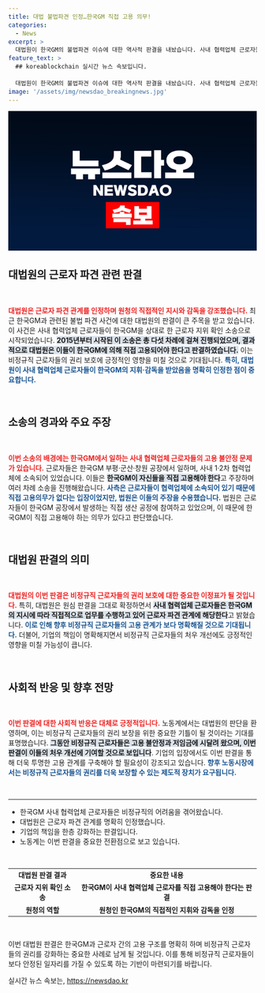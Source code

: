 ```yaml
---
title: 대법 불법파견 인정…한국GM 직접 고용 의무!
categories:
  - News
excerpt: >
  대법원이 한국GM의 불법파견 이슈에 대한 역사적 판결을 내놨습니다. 사내 협력업체 근로자들이 직접 고용돼야 한다는 결정을 통해 근로자 파견 관계를 명확히 하면서, 한국GM에게 큰 변화를 예고하고 있습니다. 이 판결에는 부평, 군산, 창원 등 주요 공장의 비정규직 근로자들의 사연이 담겨 있습니다.
feature_text: >
  ## koreablockchain 실시간 뉴스 속보입니다.

  대법원이 한국GM의 불법파견 이슈에 대한 역사적 판결을 내놨습니다. 사내 협력업체 근로자들이 직접 고용돼야 한다는 결정을 통해 근로자 파견 관계를 명확히 하면서, 한국GM에게 큰 변화를 예고하고 있습니다. 이 판결에는 부평, 군산, 창원 등 주요 공장의 비정규직 근로자들의 사연이 담겨 있습니다.
image: '/assets/img/newsdao_breakingnews.jpg'
---
```


<p><img src="/assets/img/newsdao_breakingnews.jpg" alt="koreablockchain 속보" /></p>

<h2 data-ke-size="size26">대법원의 근로자 파견 관련 판결</h2>

<p data-ke-size="size16">&nbsp;</p>

<p><strong><span style="color: #ee2323;">대법원은 근로자 파견 관계를 인정하며 원청의 직접적인 지시와 감독을 강조했습니다.</span></strong> 최근 한국GM과 관련된 불법 파견 사건에 대한 대법원의 판결이 큰 주목을 받고 있습니다. 이 사건은 사내 협력업체 근로자들이 한국GM을 상대로 한 근로자 지위 확인 소송으로 시작되었습니다. <strong><span style="background-color: #21538527;">2015년부터 시작된 이 소송은 총 다섯 차례에 걸쳐 진행되었으며, 결과적으로 대법원은 이들이 한국GM에 의해 직접 고용되어야 한다고 판결하였습니다.</span></strong> 이는 비정규직 근로자들의 권리 보호에 긍정적인 영향을 미칠 것으로 기대됩니다. <strong><span style="color: #1a5490;">특히, 대법원이 사내 협력업체 근로자들이 한국GM의 지휘·감독을 받았음을 명확히 인정한 점이 중요합니다.</span></strong></p>

<p data-ke-size="size16">&nbsp;</p>

<h2 data-ke-size="size26">소송의 경과와 주요 주장</h2>

<p data-ke-size="size16">&nbsp;</p>

<p><strong><span style="color: #ee2323;">이번 소송의 배경에는 한국GM에서 일하는 사내 협력업체 근로자들의 고용 불안정 문제가 있습니다.</span></strong> 근로자들은 한국GM 부평·군산·창원 공장에서 일하며, 사내 1·2차 협력업체에 소속되어 있었습니다. 이들은 <strong><span style="background-color: #21538527;">한국GM이 자신들을 직접 고용해야 한다</span></strong>고 주장하며 여러 차례 소송을 진행해왔습니다. <strong><span style="color: #1a5490;">사측은 근로자들이 협력업체에 소속되어 있기 때문에 직접 고용의무가 없다는 입장이었지만, 법원은 이들의 주장을 수용했습니다.</span></strong> 법원은 근로자들이 한국GM 공장에서 발생하는 직접 생산 공정에 참여하고 있었으며, 이 때문에 한국GM이 직접 고용해야 하는 의무가 있다고 판단했습니다.</p>

<p data-ke-size="size16">&nbsp;</p>

<h2 data-ke-size="size26">대법원 판결의 의미</h2>

<p data-ke-size="size16">&nbsp;</p>

<p><strong><span style="color: #ee2323;">대법원의 이번 판결은 비정규직 근로자들의 권리 보호에 대한 중요한 이정표가 될 것입니다.</span></strong> 특히, 대법원은 원심 판결을 그대로 확정하면서 <strong><span style="background-color: #21538527;">사내 협력업체 근로자들은 한국GM의 지시에 따라 직접적으로 업무를 수행하고 있어 근로자 파견 관계에 해당한다</span></strong>고 밝혔습니다. <strong><span style="color: #1a5490;">이로 인해 향후 비정규직 근로자들의 고용 관계가 보다 명확해질 것으로 기대됩니다.</span></strong> 더불어, 기업의 책임이 명확해지면서 비정규직 근로자들의 처우 개선에도 긍정적인 영향을 미칠 가능성이 큽니다.</p>

<p data-ke-size="size16">&nbsp;</p>

<h2 data-ke-size="size26">사회적 반응 및 향후 전망</h2>

<p data-ke-size="size16">&nbsp;</p>

<p><strong><span style="color: #ee2323;">이번 판결에 대한 사회적 반응은 대체로 긍정적입니다.</span></strong> 노동계에서는 대법원의 판단을 환영하며, 이는 비정규직 근로자들의 권리 보장을 위한 중요한 기틀이 될 것이라는 기대를 표명했습니다. <strong><span style="background-color: #21538527;">그동안 비정규직 근로자들은 고용 불안정과 저임금에 시달려 왔으며, 이번 판결이 이들의 처우 개선에 기여할 것으로 보입니다</span></strong>. 기업의 입장에서도 이번 판결을 통해 더욱 투명한 고용 관계를 구축해야 할 필요성이 강조되고 있습니다. <strong><span style="color: #1a5490;">향후 노동시장에서는 비정규직 근로자들의 권리를 더욱 보장할 수 있는 제도적 장치가 요구됩니다.</span></strong></p>

<p data-ke-size="size16">&nbsp;</p>

<hr>

<ul>
<li>한국GM 사내 협력업체 근로자들은 비정규직의 어려움을 겪어왔습니다.</li>
<li>대법원은 근로자 파견 관계를 명확히 인정했습니다.</li>
<li>기업의 책임을 한층 강화하는 판결입니다.</li>
<li>노동계는 이번 판결을 중요한 전환점으로 보고 있습니다.</li>
</ul>

<p data-ke-size="size16">&nbsp;</p>

<table>
<tr>
<td style="text-align: center; height: 17px;"><b>대법원 판결 결과</b></td>
<td style="text-align: center; height: 17px;"><b>중요한 내용</b></td>
</tr>
<tr>
<td style="text-align: center; height: 17px;"><b>근로자 지위 확인 소송</b></td>
<td style="text-align: center; height: 17px;"><b>한국GM이 사내 협력업체 근로자를 직접 고용해야 한다는 판결</b></td>
</tr>
<tr>
<td style="text-align: center; height: 17px;"><b>원청의 역할</b></td>
<td style="text-align: center; height: 17px;"><b>원청인 한국GM의 직접적인 지휘와 감독을 인정</b></td>
</tr>
</table>

<p data-ke-size="size16">&nbsp;</p>

<p>이번 대법원 판결은 한국GM과 근로자 간의 고용 구조를 명확히 하며 비정규직 근로자들의 권리를 강화하는 중요한 사례로 남게 될 것입니다. 이를 통해 비정규직 근로자들이 보다 안정된 일자리를 가질 수 있도록 하는 기반이 마련되기를 바랍니다.</p>
실시간 뉴스 속보는, <a href="https://newsdao.kr" rel="dofollow">https://newsdao.kr</a>


